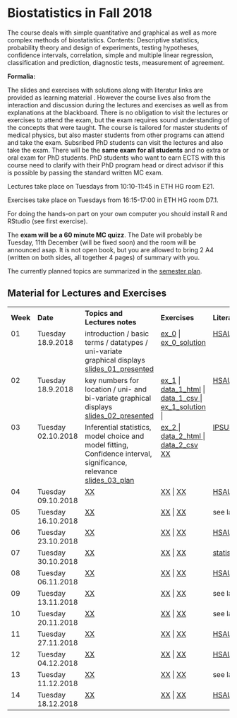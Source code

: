 

# Biostatistics in Fall 2018

The course deals with simple quantitative and graphical as well as more complex methods of biostatistics. Contents: Descriptive statistics, probability theory and design of experiments, testing hypotheses, confidence intervals, correlation, simple and multiple linear regression, classification and prediction, diagnostic tests, measurement of agreement.

**Formalia:**

The slides and exercises with solutions along with literatur links are provided as learning material . However the course lives also from the interaction and discussion during the lectures and exercises as well as from explanations at the blackboard. There is no obligation to visit the lectures or exercises to attend the exam, but the exam requires sound understanding of the concepts that were taught. The course is tailored for master students of medical physics, but also master students from other programs can attend and take the exam. Subsribed PhD students can visit the lectures and also take the exam. There will be the **same exam for all students** and no extra or oral exam for PhD students. PhD students who want to earn ECTS with this course need to clarify with their PhD program head or direct advisor if this is possible by passing the standard written MC exam.

Lectures take place on Tuesdays from 10:10-11:45 in ETH HG room E21.

Exercises take place on Tuesdays from 16:15-17:00 in ETH HG room D7.1.

For doing the hands-on part on your own computer you should install R and RStudio (see first exercise).

The **exam will be a 60 minute MC quizz**. The Date will probably be Tuesday, 11th December (will be fixed soon) and the room will be announced asap. It is not open book, but you are allowed to bring 2 A4 (written on both sides, all together 4 pages) of summary with you.

The currently planned topics are summarized in the <a href="https://github.com/bsick/Biostatistics-Fall-2018/tree/master/formalia_public/semesterplan15092018.pdf"> semester plan</a>.
  

## Material for Lectures and Exercises  
<!--  
!!!!!!!!!!!!!!!!!!!!!!!!!!!!!!!!!!!!!!!!!!!!!!!!!!!!!!
Note on table no empty lines / Bitte keine Leerzeilen 
Otherwise the rendering is broken
!!!!!!!!!!!!!!!!!!!!!!!!!!!!!!!!!!!!!!!!!!!!!!!!!!!!!!
-->
<table  class="zebra" width="width:100%">
  <tr>
      <th style="text-align: left;" width="%5">Week</th>
      <th style="text-align: left;" width="%5">Date</th>
      <th style="text-align: left;" width="%65">Topics and Lectures notes</th>
      <th style="text-align: left;" width="%20">Exercises</th>
      <th style="text-align: left;" width="%15">Literature</th>
  </tr>
    <!--  ------------------------------------- -->
    <!--  week 1 -->
    <!--  ------------------------------------- -->
    <!-- week  -->
    <td style="text-align: left;" valign="top">
      01
     </td>  
         <!-- Date -->
    <td style="text-align: left;" valign="top">
      Tuesday 18.9.2018
     </td>  
     <!-- Lectures -->
  	<td style="text-align: left;" valign="top"> 
      introduction / basic terms / datatypes / uni-variate graphical displays
       <a href="https://github.com/bsick/Biostatistics-Fall-2018/tree/master/slides/BS_slides_01_presented.pdf"> slides_01_presented</a>
     </td>  
    <!--  Exercises  -->
    <td style="text-align: left;" valign="top">
            <a href="https://github.com/bsick/Biostatistics-Fall-2018/tree/master/exercises/Exercise0.pdf"> ex_0</a> | 
            <a href='https://github.com/bsick/Biostatistics-Fall-2018/tree/master/exercises/Exercise0_solution.pdf'> ex_0_solution</a> 
     </td>  
    <!--  Lieterature  -->
    <td style="text-align: left;" valign="top">
            <a href="https://github.com/bsick/Biostatistics-Fall-2018/tree/master/literature/HSAUR3_ch1_introduction_to_R.pdf"> HSAUR3_chapter01</a> 
        </td>  
        <!-- 
      </ul>
    </td>   
  </tr>
    <!--  ------------------------------------- -->
    <!--  Woche 2 -->
    <!--  ------------------------------------- -->
      <tr>
            <!-- week  -->
    <td style="text-align: left;" valign="top">
      02
     </td>  
    <!-- Date -->
    <td style="text-align: left;" valign="top">
      Tuesday 18.9.2018
     </td>  
     <!-- Lectures -->
  	<td style="text-align: left;" valign="top"> 
     key numbers for location / uni- and bi-variate graphical displays
      <a href="https://github.com/bsick/Biostatistics-Fall-2018/tree/master/slides/BS_slides_02_presented.pdf"> slides_02_presented</a>
    </td>  
    <!--  Exercises  -->
    <td style="text-align: left;" valign="top">
            <a href="https://github.com/bsick/Biostatistics-Fall-2018/tree/master/exercises/Exercise1.pdf"> ex_1</a> | 
            <a href="https://github.com/bsick/Biostatistics-Fall-2018/tree/master/data/survey.csv"> data_1_html</a> |
            <a href="https://www.dropbox.com/s/dyg7chzf4j550s0/survey.csv?dl=1"> data_1_csv </a> |
            <a href="https://github.com/bsick/Biostatistics-Fall-2018/tree/master/exercises/Exercise1_solution.pdf"> ex_1_solution</a> |
     </td>  
    <!--  Lieterature  -->
    <td style="text-align: left;" valign="top">
            <a href="https://github.com/bsick/Biostatistics-Fall-2018/tree/master/literature/HSAUR3_ch2_graphical_display.pdf"> HSAUR3_chapter02</a>  
      </td>  
        <!-- 
      </ul>
    </td>   
  </tr>
    <!--  ------------------------------------- -->
    <!--  Woche 3 -->
    <!--  ------------------------------------- -->
     <tr>
      <!-- week  -->
    <td style="text-align: left;" valign="top">
      03
     </td>  
    <!-- Date -->
    <td style="text-align: left;" valign="top">
      Tuesday 02.10.2018
     </td>  
     <!-- Lectures -->
  	<td style="text-align: left;" valign="top"> 
      Inferential statistics,  model choice and model fitting, Confidence interval, significance, relevance
        <a href="https://github.com/bsick/Biostatistics-Fall-2018/tree/master/slides/BS_slides_03_plan.pdf"> slides_03_plan</a>
     </td>  
    <!--  Exercises  -->
    <td style="text-align: left;" valign="top">
            <a href="https://github.com/bsick/Biostatistics-Fall-2018/tree/master/exercises/Exercise2.pdf"> ex_2 </a> | 
            <a href="https://github.com/bsick/Biostatistics-Fall-2018/tree/master/data/pet_counts.csv"> data_2_html </a> |
            <a href="https://www.dropbox.com/s/kqvqx8d12vv20va/pet_counts.csv?dl=1"> data_2_csv </a>
            <a href=""> XX</a> 
     </td>  
    <!--  Lieterature  -->
    <td style="text-align: left;" valign="top">
            <a href="https://github.com/bsick/Biostatistics-Fall-2018/tree/master/literature/IPSUR-vignette-distributions-week3.pdf"> IPSUR-distributions</a> 
     </td>  
        <!-- 
      </ul>
    </td>   
  </tr>
    <!--  ------------------------------------- -->
    <!--  Woche 4 -->
    <!--  ------------------------------------- -->
             <tr>
      <!-- week  -->
    <td style="text-align: left;" valign="top">
      04
     </td>  
    <!-- Date -->
    <td style="text-align: left;" valign="top">
      Tuesday 09.10.2018
     </td>  
     <!-- Lectures -->
  	<td style="text-align: left;" valign="top"> 
        <a href=""> XX</a>
    <!--  Exercises  -->
    <td style="text-align: left;" valign="top">
            <a href=""> XX</a> | 
            <a href=""> XX</a> 
     </td>  
    <!--  Lieterature  -->
    <td style="text-align: left;" valign="top">
            <a href="https://github.com/bsick/Biostatistics-Fall-2018/tree/master/literature/HSAUR3_ch4_simple_inference.pdf"> HSAUR3_chapter04</a> 
     </td>  
        <!-- 
      </ul>
    </td>   
  </tr>
    <!--  ------------------------------------- -->
    <!--  Woche 5 -->
    <!--  ------------------------------------- -->
                   <tr>
      <!-- week  -->
    <td style="text-align: left;" valign="top">
      05
     </td>  
    <!-- Date -->
    <td style="text-align: left;" valign="top">
      Tuesday 16.10.2018
     </td>  
     <!-- Lectures -->
  	<td style="text-align: left;" valign="top"> 
        <a href=""> XX</a>
     </td>  
    <!--  Exercises  -->
    <td style="text-align: left;" valign="top">
            <a href=""> XX</a> | 
            <a href=""> XX</a> 
     </td>  
    <!--  Lieterature  -->
    <td style="text-align: left;" valign="top">
            see last week 
     </td>  
        <!-- 
      </ul>
    </td>   
  </tr>
    <!--  ------------------------------------- -->
    <!--  Woche 6 -->
    <!--  ------------------------------------- -->
                           <tr>
     <!-- week  -->
    <td style="text-align: left;" valign="top">
      06
     </td>  
     <!-- Date -->
    <td style="text-align: left;" valign="top">
      Tuesday 23.10.2018
     </td>  
     <!-- Lectures -->
  	<td style="text-align: left;" valign="top"> 
        <a href=""> XX</a>
     </td>  
    <!--  Exercises  -->
    <td style="text-align: left;" valign="top">
            <a href=""> XX</a> | 
            <a href=""> XX</a> 
     </td>  
    <!--  Lieterature  -->
    <td style="text-align: left;" valign="top">
            <a href="https://github.com/bsick/Biostatistics-Fall-2018/tree/master/literature/HSAUR3_ch4_simple_inference.pdf"> HSAUR3_chapter04</a> 
     </td>  
        <!-- 
      </ul>
    </td>   
  </tr>
    <!--  ------------------------------------- -->
    <!--  Woche 7 -->
    <!--  ------------------------------------- -->
                                <tr>
     <!-- week  -->
    <td style="text-align: left;" valign="top">
      07
     </td>  
    <!-- Date -->
    <td style="text-align: left;" valign="top">
      Tuesday 30.10.2018
     </td>  
     <!-- Lectures -->
  	<td style="text-align: left;" valign="top"> 
        <a href=""> XX</a>
     </td>  
    <!--  Exercises  -->
    <td style="text-align: left;" valign="top">
            <a href=""> XX</a> | 
            <a href=""> XX</a> 
    </td>  
    <!--  Lieterature  -->
    <td style="text-align: left;" valign="top">
            <a href="https://github.com/bsick/Biostatistics-Fall-2018/tree/master/literature/statistics.notes.diagnostic.tests.pdf"> statistics.notes.diagnostic.tests</a> 
     </td>  
        <!-- 
      </ul>
    </td>   
  </tr>
    <!--  ------------------------------------- -->
    <!--  Woche 8 -->
    <!--  ------------------------------------- -->
                                       <tr>
      <!-- week  -->
    <td style="text-align: left;" valign="top">
      08
     </td>  
    <!-- Date -->
    <td style="text-align: left;" valign="top">
      Tuesday 06.11.2018
     </td>  
     <!-- Lectures -->
  	<td style="text-align: left;" valign="top"> 
        <a href=""> XX</a>
    </td>  
    <!--  Exercises  -->
    <td style="text-align: left;" valign="top">
            <a href=""> XX</a> | 
            <a href=""> XX</a> 
     </td>  
    <!--  Lieterature  -->
    <td style="text-align: left;" valign="top">
            <a href="https://github.com/bsick/Biostatistics-Fall-2018/tree/master/literature/HSAUR3_ch6_linear_regression.pdf"> HSAUR3_chapter06</a> 
     </td>  
        <!-- 
      </ul>
    </td>   
  </tr>
    <!--  ------------------------------------- -->
    <!--  Woche 9 -->
    <!--  ------------------------------------- -->
                                               <tr>
     <!-- week  -->
    <td style="text-align: left;" valign="top">
      09
     </td>  
    <!-- Date -->
    <td style="text-align: left;" valign="top">
      Tuesday 13.11.2018
     </td>  
     <!-- Lectures -->
  	<td style="text-align: left;" valign="top"> 
        <a href=""> XX</a>
    <!--  Exercises  -->
    <td style="text-align: left;" valign="top">
            <a href=""> XX</a> | 
            <a href=""> XX</a> 
    </td>  
    <!--  Lieterature  -->
    <td style="text-align: left;" valign="top">
    see last week
     </td>  
        <!-- 
      </ul>
    </td>   
  </tr>
    <!--  ------------------------------------- -->
    <!--  Woche 10 -->
    <!--  ------------------------------------- -->
                                                     <tr>
      <!-- week  -->
    <td style="text-align: left;" valign="top">
      10
     </td>  
    <!-- Date -->
    <td style="text-align: left;" valign="top">
      Tuesday 20.11.2018
     </td>  
     <!-- Lectures -->
  	<td style="text-align: left;" valign="top"> 
        <a href=""> XX</a>
     </td>  
    <!--  Exercises  -->
    <td style="text-align: left;" valign="top">
            <a href=""> XX</a> | 
            <a href=""> XX</a> 
     </td>  
    <!--  Lieterature  -->
    <td style="text-align: left;" valign="top">
        see last week
     </td>  
        <!-- 
      </ul>
    </td>   
  </tr>
    <!--  ------------------------------------- -->
    <!--  Woche 11 -->
    <!--  ------------------------------------- -->
                                                          <tr>
     <!-- week  -->
    <td style="text-align: left;" valign="top">
      11
     </td>  
    <!-- Date -->
    <td style="text-align: left;" valign="top">
      Tuesday 27.11.2018
     </td>  
     <!-- Lectures -->
  	<td style="text-align: left;" valign="top"> 
        <a href=""> XX</a>
    </td>  
    <!--  Exercises  -->
    <td style="text-align: left;" valign="top">
            <a href=""> XX</a> | 
            <a href=""> XX</a> 
    </td>  
    <!--  Lieterature  -->
    <td style="text-align: left;" valign="top">
            <a href="https://github.com/bsick/Biostatistics-Fall-2018/tree/master/literature/HSAUR3_ch7_logistic_regression_glm.pdf"> HSAUR3_chapter07</a> 
     </td>  
        <!-- 
      </ul>
    </td>   
  </tr>
    <!--  ------------------------------------- -->
    <!--  Woche 12 -->
    <!--  ------------------------------------- -->
                                                                  <tr>
     <!-- week  -->
    <td style="text-align: left;" valign="top">
      12
     </td>  
    <!-- Date -->
    <td style="text-align: left;" valign="top">
      Tuesday 04.12.2018
     </td>  
     <!-- Lectures -->
  	<td style="text-align: left;" valign="top"> 
        <a href=""> XX</a>
    </td>  
    <!--  Exercises  -->
    <td style="text-align: left;" valign="top">
            <a href=""> XX</a> | 
            <a href=""> XX</a> 
     </td>  
    <!--  Lieterature  -->
    <td style="text-align: left;" valign="top">
            <a href="https://github.com/bsick/Biostatistics-Fall-2018/tree/master/literature/HSAUR3_ch9_tree_modes.pdf"> HSAUR3_chapter09</a> 
     </td>  
        <!-- 
      </ul>
    </td>   
  </tr>
    <!--  ------------------------------------- -->
    <!--  Woche 13 -->
    <!--  ------------------------------------- -->
      <tr>
     <!-- week  -->
    <td style="text-align: left;" valign="top">
      13
     </td>  
    <!-- Date -->
    <td style="text-align: left;" valign="top">
      Tuesday 11.12.2018
     </td>  
     <!-- Lectures -->
  	<td style="text-align: left;" valign="top"> 
        <a href=""> XX</a>
    </td>  
    <!--  Exercises  -->
    <td style="text-align: left;" valign="top">
            <a href=""> XX</a> | 
            <a href=""> XX</a> 
    </td>  
    <!--  Lieterature  -->
    <td style="text-align: left;" valign="top">
            see last week
     </td>  
        <!-- 
      </ul>
    </td>   
  </tr>
    <!--  ------------------------------------- -->
    <!--  Woche 14 -->
    <!--  ------------------------------------- -->
     <tr>
     <!-- week  -->
    <td style="text-align: left;" valign="top">
      14
     </td>  
    <!-- Date -->
    <td style="text-align: left;" valign="top">
      Tuesday 18.12.2018
     </td>  
     <!-- Lectures -->
  	<td style="text-align: left;" valign="top"> 
        <a href=""> XX</a>
    </td>  
    <!--  Exercises  -->
    <td style="text-align: left;" valign="top">
            <a href=""> XX</a> | 
            <a href=""> XX</a> 
     </td>  
    <!--  Lieterature  -->
    <td style="text-align: left;" valign="top">
      <a href="https://github.com/bsick/Biostatistics-Fall-2018/tree/master/literature/HSAUR3_ch11_survival_analysis.pdf"> HSAUR3_chapter11</a> 
    </td>  
        <!-- 
      </ul>
    </td>   
  </tr>
